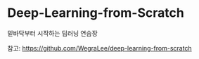 # Deep-Learning-from-Scratch
밑바닥부터 시작하는 딥러닝 연습장

참고: https://github.com/WegraLee/deep-learning-from-scratch
